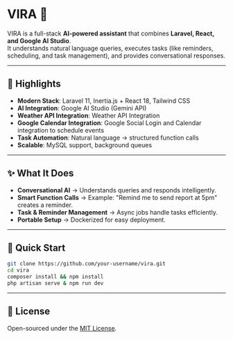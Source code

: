 # VIRA 🤖

VIRA is a full-stack **AI-powered assistant** that combines **Laravel, React, and Google AI Studio**.  
It understands natural language queries, executes tasks (like reminders, scheduling, and task management), and provides conversational responses.

---

## 🚀 Highlights

- **Modern Stack**: Laravel 11, Inertia.js + React 18, Tailwind CSS  
- **AI Integration**: Google AI Studio (Gemini API)
- **Weather API Integration**: Weather API Integration
- **Google Calendar Integration**: Google Social Login and Calendar integration to schedule events
- **Task Automation**: Natural language → structured function calls  
- **Scalable**: MySQL support, background queues

---

## ✨ What It Does

- **Conversational AI** → Understands queries and responds intelligently.  
- **Smart Function Calls** → Example: "Remind me to send report at 5pm" creates a reminder.  
- **Task & Reminder Management** → Async jobs handle tasks efficiently.  
- **Portable Setup** → Dockerized for easy deployment.  

---

## 🐳 Quick Start

```bash
git clone https://github.com/your-username/vira.git
cd vira
composer install && npm install
php artisan serve & npm run dev
```

---

## 📜 License

Open-sourced under the [MIT License](LICENSE).
